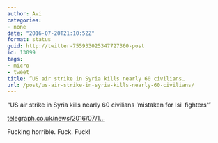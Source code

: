 ```yaml
---
author: Avi
categories:
- none
date: "2016-07-20T21:10:52Z"
format: status
guid: http://twitter-755933025347727360-post
id: 13099
tags:
- micro
- tweet
title: “US air strike in Syria kills nearly 60 civilians…
url: /post/us-air-strike-in-syria-kills-nearly-60-civilians/
---
```

“US air strike in Syria kills nearly 60 civilians &#8216;mistaken for Isil fighters’”

[telegraph.co.uk/news/2016/07/1…](http://www.telegraph.co.uk/news/2016/07/19/us-air-strike-in-syria-kills-up-to-85-civilians-mistaken-for-isi/)

Fucking horrible. Fuck. Fuck!